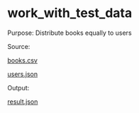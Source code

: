 # work_with_test_data

Purpose:
Distribute books equally to users

Source:

[books.csv](https://github.com/at0m1x19/work_with_test_data/blob/books_distribution/files/books.csv)

[users.json](https://github.com/at0m1x19/work_with_test_data/blob/books_distribution/files/users.json)

Output:

[result.json](https://github.com/at0m1x19/work_with_test_data/blob/books_distribution/files/result.json)